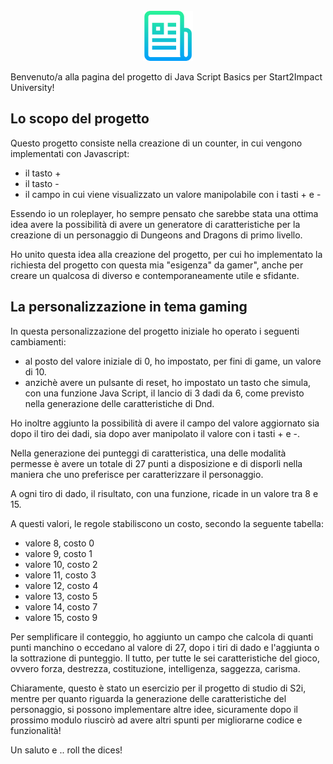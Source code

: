 <br />
<div align="center">
    <img src="assets/media/logo.png" alt="Logo" width="80" height="80">
  </div>

Benvenuto/a alla pagina del progetto di Java Script Basics per Start2Impact University!

## Lo scopo del progetto

Questo progetto consiste nella creazione di un counter, in cui vengono implementati con Javascript:
- il tasto +
- il tasto -
- il campo in cui viene visualizzato un valore manipolabile con i tasti + e -

Essendo io un roleplayer, ho sempre pensato che sarebbe stata una ottima idea avere la possibilità di avere un generatore di caratteristiche per la creazione di un personaggio di Dungeons and Dragons di primo livello.

Ho unito questa idea alla creazione del progetto, per cui ho implementato la richiesta del progetto con questa mia "esigenza" da gamer", anche per creare un qualcosa di diverso e contemporaneamente utile e sfidante.

## La personalizzazione in tema gaming

In questa personalizzazione del progetto iniziale ho operato i seguenti cambiamenti:
- al posto del valore iniziale di 0, ho impostato, per fini di game, un valore di 10.
- anzichè avere un pulsante di reset, ho impostato un tasto che simula, con una funzione Java Script, il lancio di 3 dadi da 6, come previsto nella generazione delle caratteristiche di Dnd.

Ho inoltre aggiunto la possibilità di avere il campo del valore aggiornato sia dopo il tiro dei dadi, sia dopo aver manipolato il valore con i tasti + e -.

Nella generazione dei punteggi di caratteristica, una delle modalità permesse è avere un totale di 27 punti a disposizione e di disporli nella maniera che uno preferisce per caratterizzare il personaggio.

A ogni tiro di dado, il risultato, con una funzione, ricade in un valore tra 8 e 15.

A questi valori, le regole stabiliscono un costo, secondo la seguente tabella:
- valore 8, costo 0
- valore 9, costo 1
- valore 10, costo 2
- valore 11, costo 3
- valore 12, costo 4
- valore 13, costo 5
- valore 14, costo 7
- valore 15, costo 9

Per semplificare il conteggio, ho aggiunto un campo che calcola di quanti punti manchino o eccedano al valore di 27, dopo i tiri di dado e l'aggiunta o la sottrazione di punteggio. Il tutto, per tutte le sei caratteristiche del gioco, ovvero forza, destrezza, costituzione, intelligenza, saggezza, carisma.

Chiaramente, questo è stato un esercizio per il progetto di studio di S2i, mentre per quanto riguarda la generazione delle caratteristiche del personaggio, si possono implementare altre idee, sicuramente dopo il prossimo modulo riuscirò ad avere altri spunti per migliorarne codice e funzionalità!

Un saluto e .. roll the dices!
